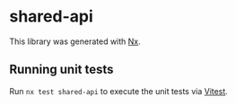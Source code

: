 # shared-api

This library was generated with [Nx](https://nx.dev).

## Running unit tests

Run `nx test shared-api` to execute the unit tests via [Vitest](https://vitest.dev/).
